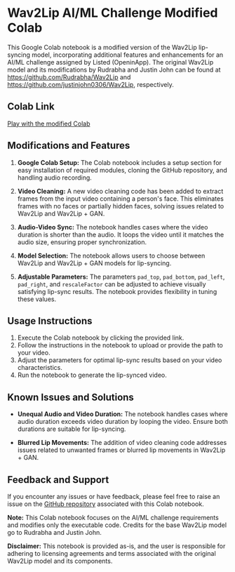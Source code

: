 # Wav2Lip AI/ML Challenge Modified Colab

This Google Colab notebook is a modified version of the Wav2Lip lip-syncing model, incorporating additional features and enhancements for an AI/ML challenge assigned by Listed (OpeninApp). The original Wav2Lip model and its modifications by Rudrabha and Justin John can be found at https://github.com/Rudrabha/Wav2Lip and https://github.com/justinjohn0306/Wav2Lip, respectively.

## Colab Link
[Play with the modified Colab](https://colab.research.google.com/drive/10qV307-GOb6lZQp7XDwnxK-TmZKWPIu8?usp=sharing)

## Modifications and Features
1. **Google Colab Setup:** The Colab notebook includes a setup section for easy installation of required modules, cloning the GitHub repository, and handling audio recording.

2. **Video Cleaning:** A new video cleaning code has been added to extract frames from the input video containing a person's face. This eliminates frames with no faces or partially hidden faces, solving issues related to Wav2Lip and Wav2Lip + GAN.

3. **Audio-Video Sync:** The notebook handles cases where the video duration is shorter than the audio. It loops the video until it matches the audio size, ensuring proper synchronization.

4. **Model Selection:** The notebook allows users to choose between Wav2Lip and Wav2Lip + GAN models for lip-syncing.

5. **Adjustable Parameters:** The parameters `pad_top`, `pad_bottom`, `pad_left`, `pad_right`, and `rescaleFactor` can be adjusted to achieve visually satisfying lip-sync results. The notebook provides flexibility in tuning these values.

## Usage Instructions
1. Execute the Colab notebook by clicking the provided link.
2. Follow the instructions in the notebook to upload or provide the path to your video.
3. Adjust the parameters for optimal lip-sync results based on your video characteristics.
4. Run the notebook to generate the lip-synced video.

## Known Issues and Solutions
- **Unequal Audio and Video Duration:** The notebook handles cases where audio duration exceeds video duration by looping the video. Ensure both durations are suitable for lip-syncing.

- **Blurred Lip Movements:** The addition of video cleaning code addresses issues related to unwanted frames or blurred lip movements in Wav2Lip + GAN.

## Feedback and Support
If you encounter any issues or have feedback, please feel free to raise an issue on the [GitHub repository](https://github.com/your_username/your_repo) associated with this Colab notebook.

**Note:** This Colab notebook focuses on the AI/ML challenge requirements and modifies only the executable code. Credits for the base Wav2Lip model go to Rudrabha and Justin John.

**Disclaimer:** This notebook is provided as-is, and the user is responsible for adhering to licensing agreements and terms associated with the original Wav2Lip model and its components.
